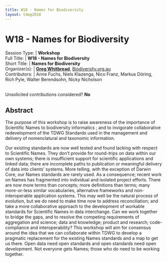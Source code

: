 ```yaml
---
title: W18 - Names for Biodiversity
layout: tdwg2018
---
```


# W18 - Names for Biodiversity

Session Type: | **Workshop**  
Full Title:   | **W18 - Names for Biodiversity**  
Short Title:  | **Names for Biodiversity**  
Organizer(s): | **[Greg Whitbread](mailto:whitbread.greg@gmail.com)**, [Biodiversity.org.au](http://biodiversity.org.au/)  
Contributors: | Anne Fuchs, Niels Klazenga, Nico Franz, Markus Döring, Rich Pyle, Walter Berendsohn, Nicky Nicholson  


<p><br />Unsolicited contributions considered?  <strong>No</strong></p>  

## Abstract  

The purpose of this workshop is to raise awareness of the importance of Scientific Names to biodiversity informatics   ; and to invigorate collaborative redevelopment of the TDWG Standards used in the management and delivery of nomenclatural and taxonomic information.

Our existing standards are now well tested and found lacking with respect to Scientific Names. They don’t provide for round-trips on data within our own systems; there is insufficient support for scientific applications and linked data; there are incomplete paths to publication or meaningful delivery of data into clients’ systems. More telling, with the exception of Darwin Core, our Names standards are rarely used. As a consequence; recent work on Names has fragmented into individual and isolated project efforts. There are now more terms than concepts; more definitions than terms; many more-or-less similar vocabularies, alternative frameworks and non-interoperable application systems. This may well be the natural process of evolution, but we do need to make time now to address reconciliation; and take a more collaborative approach to the development of workable standards for Scientific Names in data interchange. Can we work together to bridge the gaps, and to resolve the competing requirements of aggregation and science; data and knowledge; product and research; code-compliance and interoperability? This workshop will aim for consensus around the idea that we can collaborate within TDWG to develop a pragmatic replacement for the existing Names standards and a map to get us there. Open data need open standards and open standards need open development. Not everyone gets Names; those who do need to be working together.
